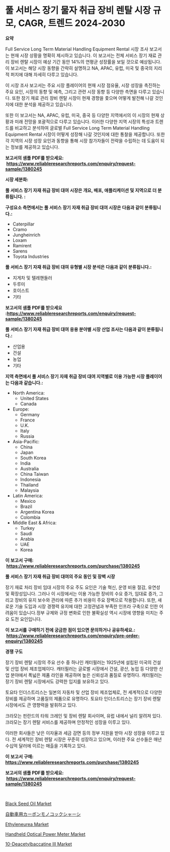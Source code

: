 <p><h1>풀 서비스 장기 물자 취급 장비 렌탈 시장 규모, CAGR, 트렌드 2024-2030</h1></p><p><strong>요약</strong></p>
<p><p>Full Service Long Term Material Handling Equipment Rental 시장 조사 보고서는 현재 시장 상황을 명확히 제시하고 있습니다. 이 보고서는 전체 서비스 장기 재료 관리 장비 렌탈 시장이 예상 기간 동안 14%의 연평균 성장률을 보일 것으로 예상됩니다. 이 보고서는 해당 시장 동향을 간략히 설명하고 NA, APAC, 유럽, 미국 및 중국의 지리적 퍼지에 대해 자세히 다루고 있습니다.</p><p>이 시장 조사 보고서는 주요 시장 플레이어의 현재 시장 점유율, 시장 성장을 촉진하는 주요 요인, 시장의 동향 및 예측, 그리고 관련 시장 동향 등 다양한 측면을 다루고 있습니다. 또한 장기 재료 관리 장비 렌탈 시장이 현재 경향을 좇으며 어떻게 발전해 나갈 것인지에 대한 분석을 제공하고 있습니다.</p><p>또한 이 보고서는 NA, APAC, 유럽, 미국, 중국 등 다양한 지역에서의 이 시장의 현재 상황과 미래 전망을 포괄적으로 다루고 있습니다. 이러한 다양한 지역 시장의 특성과 트렌드를 비교하고 분석하여 글로벌 Full Service Long Term Material Handling Equipment Rental 시장이 어떻게 성장해 나갈 것인지에 대한 통찰을 제공합니다. 또한 각 지역의 시장 성장 요인과 동향을 통해 시장 참가자들이 전략을 수립하는 데 도움이 되는 정보를 제공하고 있습니다.</p></p>
<p><strong>보고서의 샘플 PDF를 받으세요: &nbsp;<a href="https://www.reliableresearchreports.com/enquiry/request-sample/1380245">https://www.reliableresearchreports.com/enquiry/request-sample/1380245</a></strong></p>
<p><strong>시장 세분화:</strong></p>
<p><strong> 풀 서비스 장기 자재 취급 장비 대여 시장은 개요, 배포, 애플리케이션 및 지역으로 더 분류됩니다. :</strong></p>
<p><strong>구성요소 측면에서는 풀 서비스 장기 자재 취급 장비 대여 시장은 다음과 같이 분류됩니다.:</strong></p>
<p><ul><li>Caterpillar</li><li>Cramo</li><li>Jungheinrich</li><li>Loxam</li><li>Ramirent</li><li>Sarens</li><li>Toyota Industries</li></ul></p>
<p><strong> 풀 서비스 장기 자재 취급 장비 대여 유형별 시장 분석은 다음과 같이 분류됩니다.:</strong></p>
<p><ul><li>지게차 및 텔레핸들러</li><li>두루미</li><li>호이스트</li><li>기타</li></ul></p>
<p><strong>보고서의 샘플 PDF를 받으세요 :<a href="https://www.reliableresearchreports.com/enquiry/request-sample/1380245">https://www.reliableresearchreports.com/enquiry/request-sample/1380245</a></strong></p>
<p><strong> 풀 서비스 장기 자재 취급 장비 대여 응용 분야별 시장 산업 조사는 다음과 같이 분류됩니다.:</strong></p>
<p><ul><li>산업용</li><li>건설</li><li>농업</li><li>기타</li></ul></p>
<p><strong>지역 측면에서 풀 서비스 장기 자재 취급 장비 대여 지역별로 이용 가능한 시장 플레이어는 다음과 같습니다.:</strong></p>
<p><ul>
    <li>
        North America:
        <ul>
            <li>United States</li>
            <li>Canada</li>
        </ul>
    </li>
    <li>
        Europe:
        <ul>
            <li>Germany</li>
            <li>France</li>
            <li>U.K.</li>
            <li>Italy</li>
            <li>Russia</li>
        </ul>
    </li>
    <li>
        Asia-Pacific:
        <ul>
            <li>China</li>
            <li>Japan</li>
            <li>South Korea</li>
            <li>India</li>
            <li>Australia</li>
            <li>China Taiwan</li>
            <li>Indonesia</li>
            <li>Thailand</li>
            <li>Malaysia</li>
        </ul>
    </li>
    <li>
        Latin America:
        <ul>
            <li>Mexico</li>
            <li>Brazil</li>
            <li>Argentina Korea</li>
            <li>Colombia</li>
        </ul>
    </li>
    <li>
        Middle East & Africa:
        <ul>
            <li>Turkey</li>
            <li>Saudi</li>
            <li>Arabia</li>
            <li>UAE</li>
            <li>Korea</li>
        </ul>
    </li>
    </ul></p>
<p><strong>이 보고서 구매: &nbsp;<a href="https://www.reliableresearchreports.com/purchase/1380245">https://www.reliableresearchreports.com/purchase/1380245</a></strong></p>
<p><strong>풀 서비스 장기 자재 취급 장비 대여의 주요 동인 및 장벽 시장</strong></p>
<p><p>장기 재료 처리 장비 임대 시장의 주요 주도 요인은 기술 혁신, 운영 비용 절감, 유연성 및 확장성입니다. 그러나 이 시장에서는 이용 가능한 장비의 수요 증가, 임대료 증가, 그리고 장비의 유지 보수와 관리에 따른 추가 비용이 주요 장벽으로 작용합니다. 또한, 새로운 기술 도입과 시장 경쟁력 유지에 대한 고정관념과 부족한 인프라 구축으로 인한 어려움이 있습니다.정부 규제와 규정 변화로 인한 불확실성 역시 시장에 영향을 미치는 주요 도전 요인입니다.</p></p>
<p><strong>이 보고서를 구매하기 전에 궁금한 점이 있으면 문의하거나 공유하세요.: &nbsp;<a href="https://www.reliableresearchreports.com/enquiry/pre-order-enquiry/1380245">https://www.reliableresearchreports.com/enquiry/pre-order-enquiry/1380245</a></strong></p>
<p><strong>경쟁 구도</strong></p>
<p><p>장기 장비 렌탈 시장의 주요 선수 중 하나인 캐터필러는 1925년에 설립된 미국의 건설 및 산업 장비 제조업체이다. 캐터필러는 글로벌 시장에서 건설, 광산, 농업 등 다양한 산업 분야에서 폭넓은 제품 라인을 제공하며 높은 신뢰성과 품질로 유명하다. 캐터필러는 장기 장비 렌탈 시장에서도 강력한 입지를 보유하고 있다.</p><p>토요타 인더스트리스는 일본의 자동차 및 산업 장비 제조업체로, 전 세계적으로 다양한 장비를 제공하며 고품질의 제품으로 유명하다. 토요타 인더스트리스는 장기 장비 렌탈 시장에서도 큰 영향력을 발휘하고 있다.</p><p>크라모는 핀란드의 타워 크레인 및 장비 렌탈 회사이며, 유럽 내에서 널리 알려져 있다. 크라모는 장기 렌탈 서비스를 제공하며 안정적인 성장을 이루고 있다.</p><p>이러한 회사들은 낮은 이자율과 세금 감면 등의 정부 지원을 받아 시장 성장을 이루고 있다. 전 세계적인 장비 렌탈 시장은 꾸준히 성장하고 있으며, 이러한 주요 선수들은 매년 수십억 달러에 이르는 매출을 기록하고 있다.</p></p>
<p><strong>이 보고서 구매: &nbsp; <a href="https://www.reliableresearchreports.com/purchase/1380245">https://www.reliableresearchreports.com/purchase/1380245</a></strong></p>
<p><strong>보고서의 샘플 PDF를 받으세요: &nbsp;<a href="https://www.reliableresearchreports.com/enquiry/request-sample/1380245">https://www.reliableresearchreports.com/enquiry/request-sample/1380245</a></strong><strong></strong></p>
<p>&nbsp;</p>
<p><p><a href="https://view.publitas.com/reportprime-1/black-seed-oil-market-share-market-new-trends-analysis-report-by-type-by-application-by-end-use-by-region-and-segment-forecasts-2024-2031/">Black Seed Oil Market</a></p><p><a href="https://github.com/bevdtkn4419963/Market-Research-Report-List-1/blob/main/4087071193123.md">自動車用カーボンモノコックシャーシ</a></p><p><a href="https://github.com/globismark/Market-Research-Report-List-2/blob/main/ethyleneurea-market.md">Ethyleneurea Market</a></p><p><a href="https://three-jumbo-f6d.notion.site/Global-Handheld-Optical-Power-Meter-Market-by-Types-Applications-and-Major-Players-with-Regional--d973801ff6de4950b12773f9ab8815dd">Handheld Optical Power Meter Market</a></p><p><a href="https://issuu.com/reportprime-2/docs/10-deacetylbaccatine-iii-market-size-2030.pptx">10-Deacetylbaccatine III Market</a></p></p>